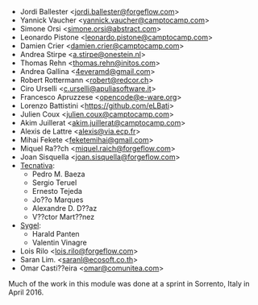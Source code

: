 - Jordi Ballester \<<jordi.ballester@forgeflow.com>\>
- Yannick Vaucher \<<yannick.vaucher@camptocamp.com>\>
- Simone Orsi \<<simone.orsi@abstract.com>\>
- Leonardo Pistone \<<leonardo.pistone@camptocamp.com>\>
- Damien Crier \<<damien.crier@camptocamp.com>\>
- Andrea Stirpe \<<a.stirpe@onestein.nl>\>
- Thomas Rehn \<<thomas.rehn@initos.com>\>
- Andrea Gallina \<<4everamd@gmail.com>\>
- Robert Rottermann \<<robert@redcor.ch>\>
- Ciro Urselli \<<c.urselli@apuliasoftware.it>\>
- Francesco Apruzzese \<<opencode@e-ware.org>\>
- Lorenzo Battistini \<<https://github.com/eLBati>\>
- Julien Coux \<<julien.coux@camptocamp.com>\>
- Akim Juillerat \<<akim.juillerat@camptocamp.com>\>
- Alexis de Lattre \<<alexis@via.ecp.fr>\>
- Mihai Fekete \<<feketemihai@gmail.com>\>
- Miquel Ra??ch \<<miquel.raich@forgeflow.com>\>
- Joan Sisquella \<<joan.sisquella@forgeflow.com>\>
- [Tecnativa](https://www.tecnativa.com):
  - Pedro M. Baeza
  - Sergio Teruel
  - Ernesto Tejeda
  - Jo??o Marques
  - Alexandre D. D??az
  - V??ctor Mart??nez
- [Sygel](https://www.sygel.es):
  - Harald Panten
  - Valentin Vinagre
- Lois Rilo \<<lois.rilo@forgeflow.com>\>
- Saran Lim. \<<saranl@ecosoft.co.th>\>
- Omar Casti??eira \<<omar@comunitea.com>\>

Much of the work in this module was done at a sprint in Sorrento, Italy
in April 2016.
